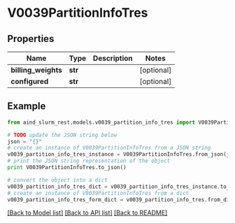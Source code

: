 # V0039PartitionInfoTres


## Properties

Name | Type | Description | Notes
------------ | ------------- | ------------- | -------------
**billing_weights** | **str** |  | [optional] 
**configured** | **str** |  | [optional] 

## Example

```python
from aind_slurm_rest.models.v0039_partition_info_tres import V0039PartitionInfoTres

# TODO update the JSON string below
json = "{}"
# create an instance of V0039PartitionInfoTres from a JSON string
v0039_partition_info_tres_instance = V0039PartitionInfoTres.from_json(json)
# print the JSON string representation of the object
print V0039PartitionInfoTres.to_json()

# convert the object into a dict
v0039_partition_info_tres_dict = v0039_partition_info_tres_instance.to_dict()
# create an instance of V0039PartitionInfoTres from a dict
v0039_partition_info_tres_form_dict = v0039_partition_info_tres.from_dict(v0039_partition_info_tres_dict)
```
[[Back to Model list]](../README.md#documentation-for-models) [[Back to API list]](../README.md#documentation-for-api-endpoints) [[Back to README]](../README.md)


